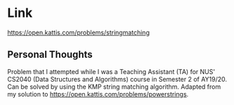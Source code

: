 # Link

https://open.kattis.com/problems/stringmatching

## Personal Thoughts

Problem that I attempted while I was a Teaching Assistant (TA) for NUS' CS2040 (Data Structures and Algorithms) course in Semester 2 of AY19/20. Can be solved by using the KMP string matching algorithm. Adapted from my solution to https://open.kattis.com/problems/powerstrings.

